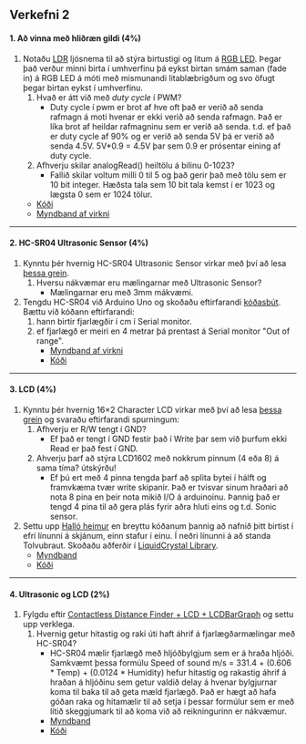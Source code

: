 ## Verkefni 2

#### 1. Að vinna með hliðræn gildi (4%)

1. Notaðu [LDR](https://create.arduino.cc/projecthub/tarantula3/using-an-ldr-sensor-with-arduino-807b1c) ljósnema til að stýra birtustigi og litum á [RGB LED](https://learn.adafruit.com/adafruit-arduino-lesson-3-rgb-leds/overview). Þegar það verður minni birta í umhverfinu þá eykst birtan smám saman (fade in) á RGB LED á móti með mismunandi litablæbrigðum og svo öfugt þegar birtan eykst í umhverfinu.
    1. Hvað er átt við með *duty cycle* í PWM?
        - Duty cycle í pwm er brot af hve oft það er verið að senda rafmagn á moti hvenar er ekki verið að senda rafmagn. Það er líka brot af heildar rafmagninu sem er verið að           senda. t.d. ef það er duty cycle af 90% og er verið að senda 5V þá er verið að senda 4.5V. 5V*0.9 = 4.5V þar sem 0.9 er prósentar eining af duty cycle.
    1. Afhverju skilar analogRead() heiltölu á bilinu 0-1023?
        - Fallið skilar voltum milli 0 til 5 og það gerir það með tölu sem er 10 bit integer. Hæðsta tala sem 10 bit tala kemst í er 1023 og lægsta 0 sem er 1024 tölur.
    - [Kóði](https://github.com/sveinnoli/vesm2h21/blob/main/Verkefni2/Code/RGB_LED_HEX.ino)
    - [Myndband af virkni](https://youtu.be/MHK1dHWkINs)
       
---

#### 2. HC-SR04 Ultrasonic Sensor (4%)
1. Kynntu þér hvernig HC-SR04 Ultrasonic Sensor virkar með því að lesa [þessa grein](https://lastminuteengineers.com/arduino-sr04-ultrasonic-sensor-tutorial/). 
    1. Hversu nákvæmar eru mælingarnar með Ultrasonic Sensor?
        - Mælingarnar eru með 3mm mákvæmi.
1. Tengdu HC-SR04 við Arduino Uno og skoðaðu eftirfarandi [kóðasbút](https://github.com/VESM2VT/Efni/blob/main/Kodi/sonic.ino). Bættu við kóðann eftirfarandi:
   1. hann birtir fjarlægðir í cm í Serial monitor.
   2. ef fjarlægð er meiri en 4 metrar þá prentast á Serial monitor "Out of range". 
       - [Myndband af virkni](https://youtu.be/d8JXmF1WAME)
       - [Kóði](https://github.com/sveinnoli/vesm2h21/blob/main/Verkefni2/Code/sonic_sensor.ino)
   
   
---

#### 3. LCD (4%)
1. Kynntu þér hvernig 16×2 Character LCD virkar með því að lesa [þessa grein](https://lastminuteengineers.com/arduino-1602-character-lcd-tutorial/) og svaraðu eftirfarandi spurningum:
   1. Afhverju er R/W tengt í GND?
        - Ef það er tengt í GND festir það í Write þar sem við þurfum ekki Read er það fest í GND.
   1. Ahverju þarf að stýra LCD1602 með nokkrum pinnum (4 eða 8) á sama tíma? útskýrðu!
        - Ef þú ert með 4 pinna tengda þarf að splita bytei í hálft og framvkæma tvær write skipanir. Það er tvisvar sinum hraðari að nota 8 pina en þeir nota mikið I/O á                  arduinoinu. Þannig það er tengd 4 pina til að gera plás fyrir aðra hluti eins og t.d. Sonic sensor.
1. Settu upp [Halló heimur](https://lastminuteengineers.com/arduino-1602-character-lcd-tutorial/#arduino-code) en breyttu kóðanum þannig að nafnið þitt birtist í efri línunni á skjánum, einn stafur í einu. Í neðri línunni á að standa Tolvubraut. Skoðaðu aðferðir í [LiquidCrystal Library](https://www.arduino.cc/en/Reference/LiquidCrystal).
    - [Myndband](https://youtu.be/i0epgOb2OI8)
    - [Kóði](https://github.com/sveinnoli/vesm2h21/blob/main/Verkefni2/Code/LCD.ino)
 

---

#### 4. Ultrasonic og LCD (2%)

1. Fylgdu eftir [Contactless Distance Finder + LCD + LCDBarGraph](https://lastminuteengineers.com/arduino-sr04-ultrasonic-sensor-tutorial/#arduino-project-contactless-distance-finder) og settu upp verklega.
   1. Hvernig getur hitastig og raki úti haft áhrif á fjarlægðarmælingar með HC-SR04?
        - HC-SR04 mælir fjarlægð með hljóðbylgjum sem er á hraða hljóði. Samkvæmt þessa formúlu Speed of sound m/s = 331.4 + (0.606 * Temp) + (0.0124 * Humidity)
          hefur hitastig og rakastig áhrif á hraðan á hljóðinu sem getur valdið delay á hvenar bylgjurnar koma til baka til að geta mæld fjarlægð. Það er hægt að hafa góðan raka           og hitamælir til að setja í þessar formúlur sem er með lítið skeggjumark til að koma við að reikningurinn er nákvæmur.
        - [Myndband](https://www.youtube.com/watch?v=0KHbfkyl__Q&ab_channel=Icgxstriker)
        - [Kóði](https://github.com/sveinnoli/vesm2h21/blob/main/Verkefni2/Code/LCD_bar_graph.ino)
        
